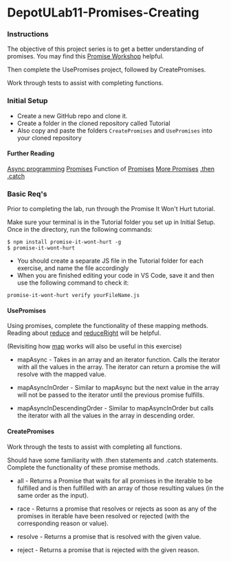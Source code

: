 # DepotULab11-Promises-Creating

### Instructions

The objective of this project series is to get a better understanding of promises. You may find this [Promise Workshop](https://github.com/asakusuma/promise-workshop) helpful.

Then complete the UsePromises project, followed by CreatePromises.

Work through tests to assist with completing functions.

### Initial Setup
* Create a new GitHub repo and clone it.
* Create a folder in the cloned repository called Tutorial
* Also copy and paste the folders `CreatePromises` and `UsePromises` into your cloned repository

#### Further Reading
[Async programming](http://rowanmanning.com/posts/javascript-for-beginners-async/)
[Promises](https://developer.mozilla.org/en-US/docs/Web/JavaScript/Reference/Global_Objects/Promise)
Function of [Promises](https://www.promisejs.org/)
[More Promises](https://gist.github.com/domenic/3889970)
[.then](https://developer.mozilla.org/en-US/docs/Web/JavaScript/Reference/Global_Objects/Promise/then)
[.catch](https://developer.mozilla.org/en-US/docs/Web/JavaScript/Reference/Global_Objects/Promise/catch)

### Basic Req's
Prior to completing the lab, run through the Promise It Won't Hurt tutorial.

Make sure your terminal is in the Tutorial folder you set up in Initial Setup. Once in the directory, run the following commands:
```
$ npm install promise-it-wont-hurt -g
$ promise-it-wont-hurt
```
* You should create a separate JS file in the Tutorial folder for each exercise, and name the file accordingly
* When you are finished editing your code in VS Code, save it and then use the following command to check it:
```
promise-it-wont-hurt verify yourFileName.js
```

#### UsePromises
Using promises, complete the functionality of these mapping methods. Reading about [reduce](https://developer.mozilla.org/en-US/docs/Web/JavaScript/Reference/Global_Objects/Array/Reduce) and [reduceRight](https://developer.mozilla.org/en-US/docs/Web/JavaScript/Reference/Global_Objects/Array/ReduceRight) will be helpful.

(Revisiting how [map](https://developer.mozilla.org/en-US/docs/Web/JavaScript/Reference/Global_Objects/Array/map) works will also be useful in this exercise)

* mapAsync - Takes in an array and an iterator function. Calls the iterator with all the values in the array. The iterator can return a promise the will resolve with the mapped value.

* mapAsyncInOrder -  Similar to mapAsync but the next value in the array will not be passed to the iterator until the previous promise fulfills.

* mapAsyncInDescendingOrder - Similar to mapAsyncInOrder but calls the iterator with all the values in the array in descending order.


#### CreatePromises
Work through the tests to assist with completing all functions.

Should have some familiarity with .then statements and .catch statements. Complete the functionality of these promise methods.

* all - Returns a Promise that waits for all promises in the iterable to be fulfilled and is then fulfilled with an array of those resulting values (in the same order as the input).

* race - Returns a promise that resolves or rejects as soon as any of the promises in iterable have been resolved or rejected (with the corresponding reason or value).

* resolve - Returns a promise that is resolved with the given value.

* reject - Returns a promise that is rejected with the given reason.